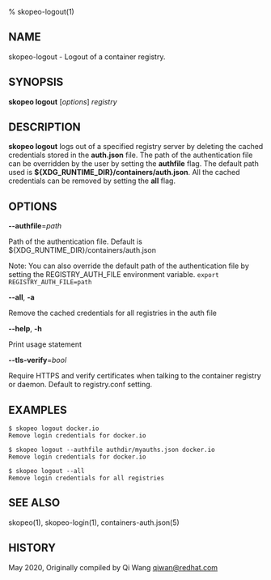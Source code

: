 % skopeo-logout(1)

## NAME
skopeo\-logout - Logout of a container registry.

## SYNOPSIS
**skopeo logout** [*options*] _registry_

## DESCRIPTION
**skopeo logout** logs out of a specified registry server by deleting the cached credentials
stored in the **auth.json** file. The path of the authentication file can be overridden by the user by setting the **authfile** flag.
The default path used is **${XDG\_RUNTIME\_DIR}/containers/auth.json**.
All the cached credentials can be removed by setting the **all** flag.

## OPTIONS

**--authfile**=*path*

Path of the authentication file. Default is ${XDG\_RUNTIME\_DIR}/containers/auth.json

Note: You can also override the default path of the authentication file by setting the REGISTRY\_AUTH\_FILE
environment variable. `export REGISTRY_AUTH_FILE=path`

**--all**, **-a**

Remove the cached credentials for all registries in the auth file

**--help**, **-h**

Print usage statement

**--tls-verify**=_bool_

Require HTTPS and verify certificates when talking to the container registry or daemon. Default to registry.conf setting.

## EXAMPLES

```console
$ skopeo logout docker.io
Remove login credentials for docker.io
```

```console
$ skopeo logout --authfile authdir/myauths.json docker.io
Remove login credentials for docker.io
```

```console
$ skopeo logout --all
Remove login credentials for all registries
```

## SEE ALSO
skopeo(1), skopeo-login(1), containers-auth.json(5)

## HISTORY
May 2020, Originally compiled by Qi Wang <qiwan@redhat.com>
